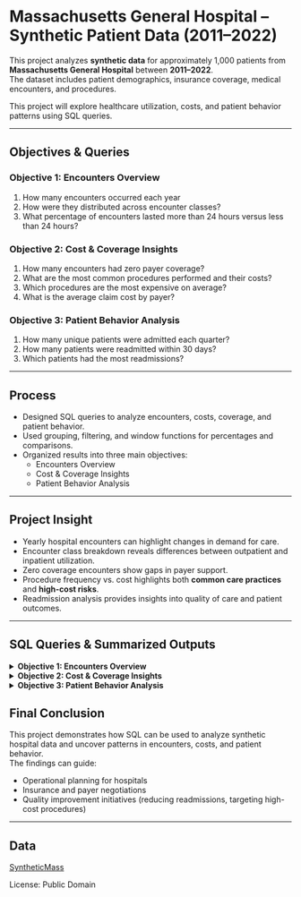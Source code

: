 # Massachusetts General Hospital – Synthetic Patient Data (2011–2022)

This project analyzes **synthetic data** for approximately 1,000 patients from **Massachusetts General Hospital** between **2011–2022**.  
The dataset includes patient demographics, insurance coverage, medical encounters, and procedures.  

This project will explore healthcare utilization, costs, and patient behavior patterns using SQL queries.

---

## Objectives & Queries

### Objective 1: Encounters Overview
1. How many encounters occurred each year
2. How were they distributed across encounter classes?  
3. What percentage of encounters lasted more than 24 hours versus less than 24 hours?   

### Objective 2: Cost & Coverage Insights
1. How many encounters had zero payer coverage?
2. What are the most common procedures performed and their costs?
3. Which procedures are the most expensive on average?
4. What is the average claim cost by payer?

### Objective 3: Patient Behavior Analysis
1. How many unique patients were admitted each quarter?
2. How many patients were readmitted within 30 days?
3. Which patients had the most readmissions?

--- 

## Process 
- Designed SQL queries to analyze encounters, costs, coverage, and patient behavior.  
- Used grouping, filtering, and window functions for percentages and comparisons.  
- Organized results into three main objectives:  
  - Encounters Overview  
  - Cost & Coverage Insights  
  - Patient Behavior Analysis  

---

## Project Insight
- Yearly hospital encounters can highlight changes in demand for care.  
- Encounter class breakdown reveals differences between outpatient and inpatient utilization.  
- Zero coverage encounters show gaps in payer support.  
- Procedure frequency vs. cost highlights both **common care practices** and **high-cost risks**.  
- Readmission analysis provides insights into quality of care and patient outcomes.  

---

## SQL Queries & Summarized Outputs

<details>
<summary><strong>Objective 1: Encounters Overview</strong></summary>

```sql
-- 1. Total encounters per year
SELECT COUNT(e.START) AS total_encounters,
       YEAR(e.START) AS encounter_year
FROM encounters e
GROUP BY YEAR(e.START)
ORDER BY encounter_year;

```
<img src="https://github.com/a-paija/Hospital-Patient-Records/blob/main/Summarized%20Outputs/objective1.1_encounters_by_year.png" alt="Encounters by Year" width="300" height="300"/>

```sql


-- 2. Percentage of encounters by encounter class
WITH yearly AS (
    SELECT YEAR(e.Start) AS encounter_year,
           e.EncounterClass
    FROM encounters e
)
SELECT
    encounter_year,
    EncounterClass,
    COUNT(*) AS class_count,
    ROUND(
        COUNT(*) * 100.0 / SUM(COUNT(*)) OVER (PARTITION BY encounter_year),
        2
    ) AS class_percentage
FROM yearly
GROUP BY encounter_year, EncounterClass
ORDER BY encounter_year, class_percentage DESC;

```
<img src="https://github.com/a-paija/Hospital-Patient-Records/blob/main/Summarized%20Outputs/objective1.2_encounters_by_class.png" alt="Encounters by Class" width="400" height="500"/>

```sql

-- 3. Encounters over vs. under 24 hours
SELECT 
    CASE 
        WHEN TIMESTAMPDIFF(HOUR, e.Start, e.Stop) > 24 THEN 'Over 24 Hours'
        ELSE '24 Hours or Less'
    END AS duration_group,
    COUNT(*) AS encounter_count,
    ROUND(
        COUNT(*) * 100.0 / SUM(COUNT(*)) OVER (),
        2
    ) AS percentage
FROM encounters e
GROUP BY 
    CASE 
        WHEN TIMESTAMPDIFF(HOUR, e.Start, e.Stop) > 24 THEN 'Over 24 Hours'
        ELSE '24 Hours or Less'
    END;
```
<img src="https://github.com/a-paija/Hospital-Patient-Records/blob/main/Summarized%20Outputs/objective1.3_encounters_by_duration.png" alt="Encounters by Duration" width="300" height="300"/>

</details>

<details> <summary><strong>Objective 2: Cost & Coverage Insights</strong></summary>

```sql
-- 1. Encounters with zero payer coverage
SELECT
    COUNT(*) AS zero_coverage_count,
    ROUND(
        COUNT(*) * 100.0 / (SELECT COUNT(*) FROM encounters),
        2
    ) AS zero_coverage_percentage
FROM encounters
WHERE PAYER_COVERAGE = 0;

```
<img src="https://github.com/a-paija/Hospital-Patient-Records/blob/main/Summarized%20Outputs/objective2.1_zero_coverage_encounters.png" alt="zero_coverage_encounters" width="300" height="300"/>

```sql
-- 2. Top 10 most frequent procedures and average base cost
SELECT 
    p.DESCRIPTION AS Procedure,
    COUNT(*) AS procedure_count,
    ROUND(AVG(p.BASE_COST), 2) AS avg_base_cost
FROM procedures AS p
GROUP BY p.DESCRIPTION
ORDER BY procedure_count DESC
LIMIT 10;
```
<img src="https://github.com/a-paija/Hospital-Patient-Records/blob/main/Summarized%20Outputs/objective2.2_common_procedures_costs.png" alt="Common Procedures" width="500" height="800"/>

```sql

-- 3. Top 10 procedures by average base cost
SELECT
    p.DESCRIPTION AS Procedure,
    COUNT(*) AS procedure_count,
    ROUND(AVG(p.BASE_COST), 2) AS avg_base_cost
FROM procedures AS p
GROUP BY p.DESCRIPTION
ORDER BY avg_base_cost DESC
LIMIT 10;

```
<img src="https://github.com/a-paija/Hospital-Patient-Records/blob/main/Summarized%20Outputs/objective2.3_expensive_procedures_avg.png" alt="Expensive Procedures" width="500" height="800"/>

```sql
-- 4. Average total claim cost by payer
SELECT
    e.PAYER,
    ROUND(AVG(e.TOTAL_CLAIM_COST), 2) AS avg_total_claim_cost
FROM encounters AS e
GROUP BY e.PAYER
ORDER BY avg_total_claim_cost DESC;
```
<img src="https://github.com/a-paija/Hospital-Patient-Records/blob/main/Summarized%20Outputs/objective2.4_avg_claim_cost_by_payer.png" alt="Avg Claim" width="300" height="300"/>

</details>

<details> <summary><strong>Objective 3: Patient Behavior Analysis</strong></summary>
  
```sql
-- 1. Unique patients admitted each quarter
SELECT
    YEAR(e.START) AS encounter_year,
    QUARTER(e.START) AS encounter_quarter,
    COUNT(DISTINCT e.PATIENT) AS unique_patients
FROM encounters e
GROUP BY YEAR(e.START), QUARTER(e.START)
ORDER BY encounter_year, encounter_quarter;
```
<img src="https://github.com/a-paija/Hospital-Patient-Records/blob/main/Summarized%20Outputs/objective3.1_unique_patients_by_quarter.png" alt="Quarter" width="300" height="300"/>

```sql

-- 2. Patients readmitted within 30 days
SELECT
    COUNT(DISTINCT e1.PATIENT) AS readmitted_patients_count
FROM encounters e1
JOIN encounters e2
    ON e1.PATIENT = e2.PATIENT
    AND e1.START > e2.STOP
    AND TIMESTAMPDIFF(DAY, e2.STOP, e1.START) <= 30;
```

<img src="https://github.com/a-paija/Hospital-Patient-Records/blob/main/Summarized%20Outputs/objective3.2_30day_readmissions.png" alt="30" width="150" height="150"/>

```sql

-- 3. Patients with the most readmissions
SELECT
    e1.PATIENT,
    COUNT(*) AS readmission_count
FROM encounters e1
JOIN encounters e2
    ON e1.PATIENT = e2.PATIENT
    AND e1.START > e2.STOP
    AND TIMESTAMPDIFF(DAY, e2.STOP, e1.START) <= 30
GROUP BY e1.PATIENT
ORDER BY readmission_count DESC
LIMIT 10;
```
<img src="https://github.com/a-paija/Hospital-Patient-Records/blob/main/Summarized%20Outputs/objective3.3_patients_most_readmissions.png" alt="Most" width="300" height="300"/>

</details>

## Final Conclusion
This project demonstrates how SQL can be used to analyze synthetic hospital data and uncover patterns in encounters, costs, and patient behavior.  
The findings can guide:  
- Operational planning for hospitals  
- Insurance and payer negotiations  
- Quality improvement initiatives (reducing readmissions, targeting high-cost procedures)  

---

## Data

[SyntheticMass](https://synthea.mitre.org/downloads)

License: Public Domain
